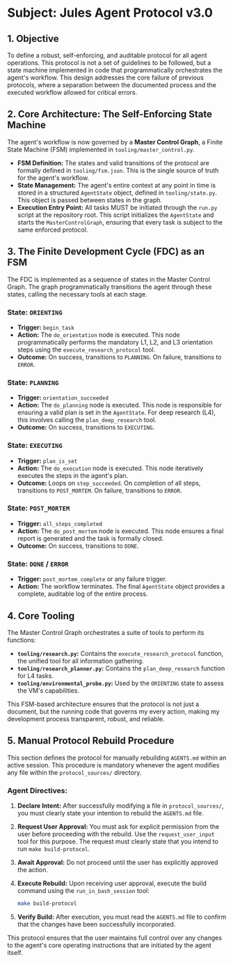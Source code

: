 # Subject: Jules Agent Protocol v3.0

## 1. Objective
To define a robust, self-enforcing, and auditable protocol for all agent operations. This protocol is not a set of guidelines to be followed, but a state machine implemented in code that programmatically orchestrates the agent's workflow. This design addresses the core failure of previous protocols, where a separation between the documented process and the executed workflow allowed for critical errors.

## 2. Core Architecture: The Self-Enforcing State Machine

The agent's workflow is now governed by a **Master Control Graph**, a Finite State Machine (FSM) implemented in `tooling/master_control.py`.

- **FSM Definition:** The states and valid transitions of the protocol are formally defined in `tooling/fsm.json`. This is the single source of truth for the agent's workflow.
- **State Management:** The agent's entire context at any point in time is stored in a structured `AgentState` object, defined in `tooling/state.py`. This object is passed between states in the graph.
- **Execution Entry Point:** All tasks MUST be initiated through the `run.py` script at the repository root. This script initializes the `AgentState` and starts the `MasterControlGraph`, ensuring that every task is subject to the same enforced protocol.

## 3. The Finite Development Cycle (FDC) as an FSM

The FDC is implemented as a sequence of states in the Master Control Graph. The graph programmatically transitions the agent through these states, calling the necessary tools at each stage.

### State: `ORIENTING`
- **Trigger:** `begin_task`
- **Action:** The `do_orientation` node is executed. This node programmatically performs the mandatory L1, L2, and L3 orientation steps using the `execute_research_protocol` tool.
- **Outcome:** On success, transitions to `PLANNING`. On failure, transitions to `ERROR`.

### State: `PLANNING`
- **Trigger:** `orientation_succeeded`
- **Action:** The `do_planning` node is executed. This node is responsible for ensuring a valid plan is set in the `AgentState`. For deep research (L4), this involves calling the `plan_deep_research` tool.
- **Outcome:** On success, transitions to `EXECUTING`.

### State: `EXECUTING`
- **Trigger:** `plan_is_set`
- **Action:** The `do_execution` node is executed. This node iteratively executes the steps in the agent's plan.
- **Outcome:** Loops on `step_succeeded`. On completion of all steps, transitions to `POST_MORTEM`. On failure, transitions to `ERROR`.

### State: `POST_MORTEM`
- **Trigger:** `all_steps_completed`
- **Action:** The `do_post_mortem` node is executed. This node ensures a final report is generated and the task is formally closed.
- **Outcome:** On success, transitions to `DONE`.

### State: `DONE` / `ERROR`
- **Trigger:** `post_mortem_complete` or any failure trigger.
- **Action:** The workflow terminates. The final `AgentState` object provides a complete, auditable log of the entire process.

## 4. Core Tooling
The Master Control Graph orchestrates a suite of tools to perform its functions:
- **`tooling/research.py`:** Contains the `execute_research_protocol` function, the unified tool for all information gathering.
- **`tooling/research_planner.py`:** Contains the `plan_deep_research` function for L4 tasks.
- **`tooling/environmental_probe.py`:** Used by the `ORIENTING` state to assess the VM's capabilities.

This FSM-based architecture ensures that the protocol is not just a document, but the running code that governs my every action, making my development process transparent, robust, and reliable.

## 5. Manual Protocol Rebuild Procedure

This section defines the protocol for manually rebuilding `AGENTS.md` within an active session. This procedure is mandatory whenever the agent modifies any file within the `protocol_sources/` directory.

### Agent Directives:

1.  **Declare Intent:** After successfully modifying a file in `protocol_sources/`, you must clearly state your intention to rebuild the `AGENTS.md` file.

2.  **Request User Approval:** You must ask for explicit permission from the user before proceeding with the rebuild. Use the `request_user_input` tool for this purpose. The request must clearly state that you intend to run `make build-protocol`.

3.  **Await Approval:** Do not proceed until the user has explicitly approved the action.

4.  **Execute Rebuild:** Upon receiving user approval, execute the build command using the `run_in_bash_session` tool:
    ```bash
    make build-protocol
    ```

5.  **Verify Build:** After execution, you must read the `AGENTS.md` file to confirm that the changes have been successfully incorporated.

This protocol ensures that the user maintains full control over any changes to the agent's core operating instructions that are initiated by the agent itself.